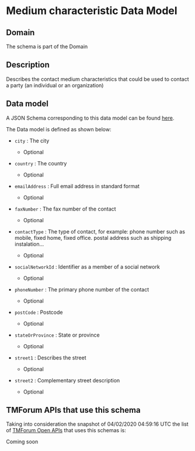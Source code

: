 # Medium characteristic Data Model

## Domain

The  schema is part of the  Domain

## Description

Describes the contact medium characteristics that could be used to contact a party (an individual or an organization)

## Data model

A JSON Schema corresponding to this data model can be found
[here](https://github.com/tmforum-rand/schemas/blob/candidates/Common/MediumCharacteristic.schema.json).

The Data model is defined as shown below:

- `city` : The city

  - Optional


- `country` : The country

  - Optional


- `emailAddress` : Full email address in standard format

  - Optional


- `faxNumber` : The fax number of the contact

  - Optional


- `contactType` : The type of contact, for example: phone number such as mobile, fixed home, fixed office. postal address such as shipping instalation…

  - Optional


- `socialNetworkId` : Identifier as a member of a social network

  - Optional


- `phoneNumber` : The primary phone number of the contact

  - Optional


- `postCode` : Postcode

  - Optional


- `stateOrProvince` : State or province

  - Optional


- `street1` : Describes the street

  - Optional


- `street2` : Complementary street description

  - Optional






## TMForum APIs that use this schema

Taking into consideration the snapshot of 04/02/2020 04:59:16 UTC the list of [TMForum Open APIs](https://www.tmforum.org/open-apis/) that uses this schemas is:

Coming soon